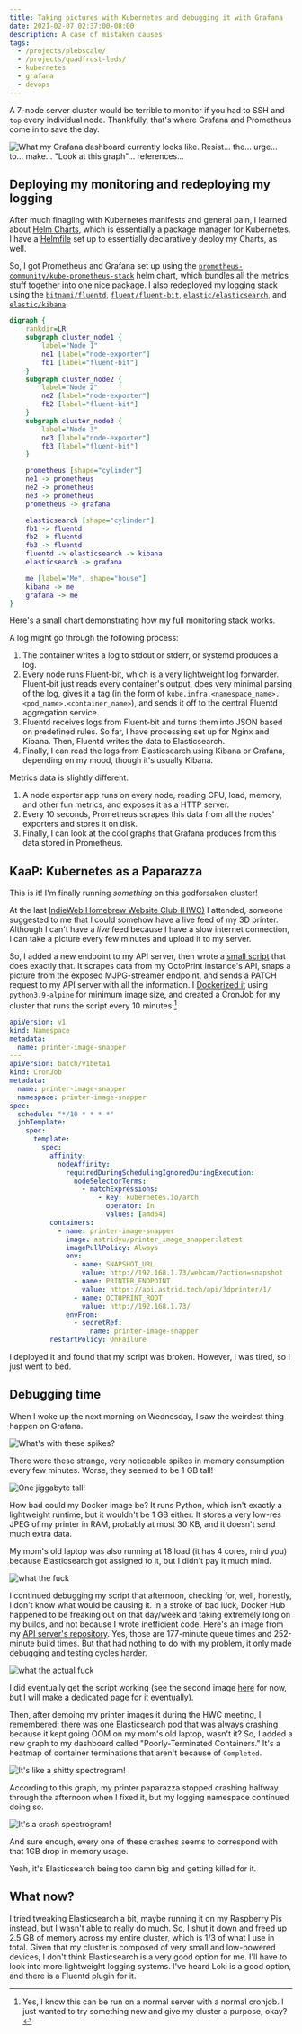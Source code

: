 ```yaml
---
title: Taking pictures with Kubernetes and debugging it with Grafana
date: 2021-02-07 02:37:00-08:00
description: A case of mistaken causes
tags:
  - /projects/plebscale/
  - /projects/quadfrost-leds/
  - kubernetes
  - grafana
  - devops
---
```


A 7-node server cluster would be terrible to monitor if you had to SSH and `top` every individual node. Thankfully, that's where Grafana and Prometheus come in to save the day.

<!-- excerpt -->

![What my Grafana dashboard currently looks like. Resist... the... urge... to... make... "Look at this graph"... references...](./everything-dashboard.png)

## Deploying my monitoring and redeploying my logging

After much finagling with Kubernetes manifests and general pain, I learned about [Helm Charts](https://helm.sh), which is essentially a package manager for Kubernetes. I have a [Helmfile](https://github.com/roboll/helmfile) set up to essentially declaratively deploy my Charts, as well.

So, I got Prometheus and Grafana set up using the [`prometheus-community/kube-prometheus-stack`](https://github.com/prometheus-community/helm-charts/tree/main/charts/kube-prometheus-stack) helm chart, which bundles all the metrics stuff together into one nice package. I also redeployed my logging stack using the [`bitnami/fluentd`](https://github.com/bitnami/charts/tree/master/bitnami/fluentd/), [`fluent/fluent-bit`](https://github.com/fluent/helm-charts), [`elastic/elasticsearch`](https://github.com/elastic/helm-charts/tree/master/elasticsearch), and [`elastic/kibana`](https://github.com/elastic/helm-charts/tree/master/kibana).

```dot
digraph {
    rankdir=LR
    subgraph cluster_node1 {
        label="Node 1"
        ne1 [label="node-exporter"]
        fb1 [label="fluent-bit"]
    }
    subgraph cluster_node2 {
        label="Node 2"
        ne2 [label="node-exporter"]
        fb2 [label="fluent-bit"]
    }
    subgraph cluster_node3 {
        label="Node 3"
        ne3 [label="node-exporter"]
        fb3 [label="fluent-bit"]
    }

    prometheus [shape="cylinder"]
    ne1 -> prometheus
    ne2 -> prometheus
    ne3 -> prometheus
    prometheus -> grafana

    elasticsearch [shape="cylinder"]
    fb1 -> fluentd
    fb2 -> fluentd
    fb3 -> fluentd
    fluentd -> elasticsearch -> kibana
    elasticsearch -> grafana

    me [label="Me", shape="house"]
    kibana -> me
    grafana -> me
}
```

Here's a small chart demonstrating how my full monitoring stack works.

A log might go through the following process:

1. The container writes a log to stdout or stderr, or systemd produces a log.
2. Every node runs Fluent-bit, which is a very lightweight log forwarder. Fluent-bit just reads every container's output, does very minimal parsing of the log, gives it a tag (in the form of `kube.infra.<namespace_name>.<pod_name>.<container_name>`), and sends it off to the central Fluentd aggregation service.
3. Fluentd receives logs from Fluent-bit and turns them into JSON based on predefined rules. So far, I have processing set up for Nginx and Kibana. Then, Fluentd writes the data to Elasticsearch.
4. Finally, I can read the logs from Elasticsearch using Kibana or Grafana, depending on my mood, though it's usually Kibana.

Metrics data is slightly different.

1. A node exporter app runs on every node, reading CPU, load, memory, and other fun metrics, and exposes it as a HTTP server.
2. Every 10 seconds, Prometheus scrapes this data from all the nodes' exporters and stores it on disk.
3. Finally, I can look at the cool graphs that Grafana produces from this data stored in Prometheus.

## KaaP: Kubernetes as a Paparazza

This is it! I'm finally running _something_ on this godforsaken cluster!

At the last [IndieWeb Homebrew Website Club (HWC)](https://indieweb.org/Homebrew_Website_Club) I attended, someone suggested to me that I could somehow have a live feed of my 3D printer. Although I can't have a _live_ feed because I have a slow internet connection, I can take a picture every few minutes and upload it to my server.

So, I added a new endpoint to my API server, then wrote a [small script](https://github.com/Plenglin/printer_image_snapper) that does exactly that. It scrapes data from my OctoPrint instance's API, snaps a picture from the exposed MJPG-streamer endpoint, and sends a PATCH request to my API server with all the information. I [Dockerized it](https://hub.docker.com/repository/docker/astridyu/printer_image_snapper) using `python3.9-alpine` for minimum image size, and created a CronJob for my cluster that runs the script every 10 minutes:[^1]

[^1]: Yes, I know this can be run on a normal server with a normal cronjob. I just wanted to try something new and give my cluster a purpose, okay?

```yaml
apiVersion: v1
kind: Namespace
metadata:
  name: printer-image-snapper
---
apiVersion: batch/v1beta1
kind: CronJob
metadata:
  name: printer-image-snapper
  namespace: printer-image-snapper
spec:
  schedule: "*/10 * * * *"
  jobTemplate:
    spec:
      template:
        spec:
          affinity:
            nodeAffinity:
              requiredDuringSchedulingIgnoredDuringExecution:
                nodeSelectorTerms:
                  - matchExpressions:
                      - key: kubernetes.io/arch
                        operator: In
                        values: [amd64]
          containers:
            - name: printer-image-snapper
              image: astridyu/printer_image_snapper:latest
              imagePullPolicy: Always
              env:
                - name: SNAPSHOT_URL
                  value: http://192.168.1.73/webcam/?action=snapshot
                - name: PRINTER_ENDPOINT
                  value: https://api.astrid.tech/api/3dprinter/1/
                - name: OCTOPRINT_ROOT
                  value: http://192.168.1.73/
              envFrom:
                - secretRef:
                    name: printer-image-snapper
          restartPolicy: OnFailure
```

I deployed it and found that my script was broken. However, I was tired, so I just went to bed.

## Debugging time

When I woke up the next morning on Wednesday, I saw the weirdest thing happen on Grafana.

![What's with these spikes?](repeated-spikes.png)

There were these strange, very noticeable spikes in memory consumption every few minutes. Worse, they seemed to be 1 GB tall!

![One jiggabyte tall!](1gb-spikes.png)

How bad could my Docker image be? It runs Python, which isn't exactly a lightweight runtime, but it wouldn't be 1 GB either. It stores a very low-res JPEG of my printer in RAM, probably at most 30 KB, and it doesn't send much extra data.

My mom's old laptop was also running at 18 load (it has 4 cores, mind you) because Elasticsearch got assigned to it, but I didn't pay it much mind.

![what the fuck](massive-load.png)

I continued debugging my script that afternoon, checking for, well, honestly, I don't know what would be causing it. In a stroke of bad luck, Docker Hub happened to be freaking out on that day/week and taking extremely long on my builds, and not because I wrote inefficient code. Here's an image from my [API server's repository](https://hub.docker.com/repository/docker/astridyu/astrid_tech_api). Yes, those are 177-minute queue times and 252-minute build times. But that had nothing to do with my problem, it only made debugging and testing cycles harder.

![what the actual fuck](long-build-times.png)

I did eventually get the script working (see the second image [here](https://astrid.tech/projects/quadfrost-leds/) for now, but I will make a dedicated page for it eventually).

Then, after demoing my printer images it during the HWC meeting, I remembered: there was one Elasticsearch pod that was always crashing because it kept going OOM on my mom's old laptop, wasn't it? So, I added a new graph to my dashboard called "Poorly-Terminated Containers." It's a heatmap of container terminations that aren't because of `Completed`.

![It's like a shitty spectrogram!](poorly-terminated-containers.png)

According to this graph, my printer paparazza stopped crashing halfway through the afternoon when I fixed it, but my logging namespace continued doing so.

![It's a crash spectrogram!](correlation-time.png)

And sure enough, every one of these crashes seems to correspond with that 1GB drop in memory usage.

Yeah, it's Elasticsearch being too damn big and getting killed for it.

## What now?

I tried tweaking Elasticsearch a bit, maybe running it on my Raspberry Pis instead, but I wasn't able to really do much. So, I shut it down and freed up 2.5 GB of memory across my entire cluster, which is 1/3 of what I use in total. Given that my cluster is composed of very small and low-powered devices, I don't think Elasticsearch is a very good option for me. I'll have to look into more lightweight logging systems. I've heard Loki is a good option, and there is a Fluentd plugin for it.
